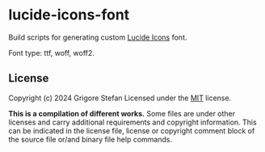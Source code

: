 # lucide-icons-font
Build scripts for generating custom [Lucide Icons](https://github.com/lucide-icons/lucide) font.

Font type: ttf, woff, woff2.

## License

Copyright (c) 2024 Grigore Stefan
Licensed under the [MIT](LICENSE) license.

**This is a compilation of different works.**
Some files are under other licenses and carry additional requirements and copyright information.
This can be indicated in the license file, license or copyright comment block of the source file or/and binary file help commands.

